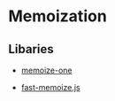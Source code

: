 # Memoization

## Libaries

- [memoize-one](https://github.com/alexreardon/memoize-one)

- [fast-memoize.js](https://github.com/caiogondim/fast-memoize.js)
